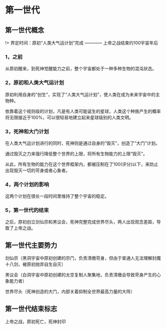# 第一世代

## 第一世代概念

!> 界定时间：原初“人类大气运计划”完成 ———— 上帝之战结束约100宇宙年后

### 1，之前
从原初醒来，到死神觉醒能力之前，整个宇宙都处于一种多种生物的混沌状态。

### 2，原初和人类大气运计划

原初利用自身的“创生”，实现了“人类大气运计划”，使人类在成为未来宇宙中的主物种。

依靠着这个规则级的计划，凡是有人类可能诞生的星球，人类这个种族产生的概率将无限接近于100%，可以很轻易地建立起来星球级别的人类文明。

### 3，死神和大门计划

在人类大气运计划进行的同时，死神则是通过自身的“毁灭”，创造了“大门”计划。

通过毁灭之力来强行降低整个世界的上限，将所有生物能力的上限“毁灭”。

从此，所有生物的能力在这个世界框架内，都被压制在了100(评分)以下，来防止出现毁灭一切的苛身或者心象者。

### 4，两个计划的影响

这两个计划在很长一段时间里维持了整个宇宙的稳定。

### 5，第一世代的结束

之后，原初创立剑仙宗和黑议会，死神完整完成世界尽头，两人出现观念差距，导致了上帝之战。

## 第一世代主要势力

剑仙宗（黑洞宇宙中原初创建的宗门，负责清缴苛身，但由于普通人无法理解封魔十八剑，被原初抛弃自生自灭）

黑议会（白洞宇宙中原初创建的太空复制人聚集地，负责清缴会导致苛身产生的心象能力者）

世界尽头（死神创造的大门，内部关着抑制全世界最高力量的大阵）

## 第一世代结束标志
上帝之战，原初死亡，死神封印